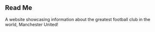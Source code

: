 ## Read Me

A website showcasing information about the greatest football club in the world, Manchester United!